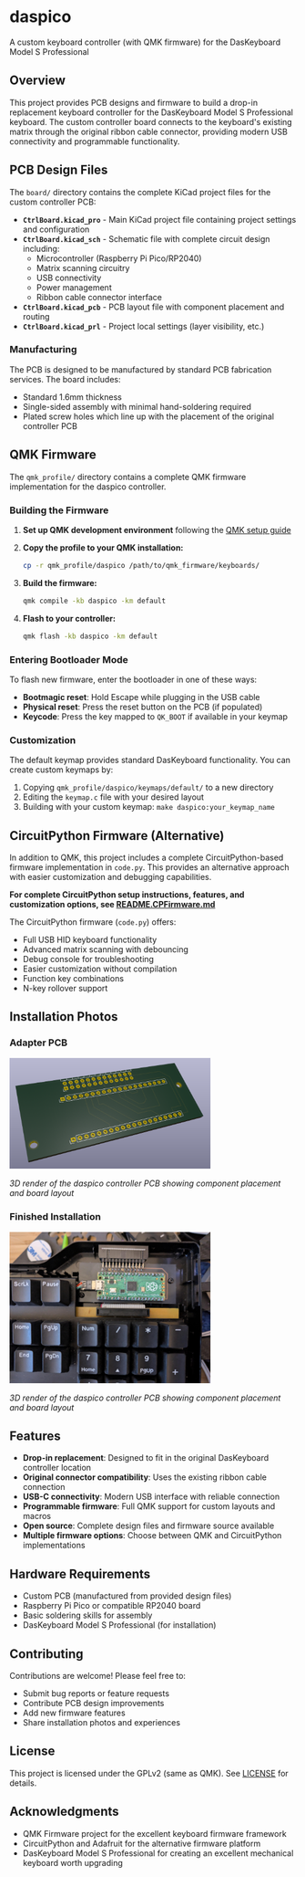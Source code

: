 # daspico

A custom keyboard controller (with QMK firmware) for the DasKeyboard Model S Professional

## Overview

This project provides PCB designs and firmware to build a drop-in replacement keyboard controller for the DasKeyboard Model S Professional keyboard. The custom controller board connects to the keyboard's existing matrix through the original ribbon cable connector, providing modern USB connectivity and programmable functionality.

## PCB Design Files

The `board/` directory contains the complete KiCad project files for the custom controller PCB:

- **`CtrlBoard.kicad_pro`** - Main KiCad project file containing project settings and configuration
- **`CtrlBoard.kicad_sch`** - Schematic file with complete circuit design including:
  - Microcontroller (Raspberry Pi Pico/RP2040) 
  - Matrix scanning circuitry
  - USB connectivity
  - Power management
  - Ribbon cable connector interface
- **`CtrlBoard.kicad_pcb`** - PCB layout file with component placement and routing
- **`CtrlBoard.kicad_prl`** - Project local settings (layer visibility, etc.)

### Manufacturing

The PCB is designed to be manufactured by standard PCB fabrication services. The board includes:
- Standard 1.6mm thickness
- Single-sided assembly with minimal hand-soldering required
- Plated screw holes which line up with the placement of the original controller PCB

## QMK Firmware

The `qmk_profile/` directory contains a complete QMK firmware implementation for the daspico controller.

### Building the Firmware

1. **Set up QMK development environment** following the [QMK setup guide](https://docs.qmk.fm/#/getting_started_build_tools)

2. **Copy the profile to your QMK installation:**
   ```bash
   cp -r qmk_profile/daspico /path/to/qmk_firmware/keyboards/
   ```

3. **Build the firmware:**
   ```bash
   qmk compile -kb daspico -km default
   ```

4. **Flash to your controller:**
   ```bash
   qmk flash -kb daspico -km default
   ```

### Entering Bootloader Mode

To flash new firmware, enter the bootloader in one of these ways:
- **Bootmagic reset**: Hold Escape while plugging in the USB cable
- **Physical reset**: Press the reset button on the PCB (if populated)
- **Keycode**: Press the key mapped to `QK_BOOT` if available in your keymap

### Customization

The default keymap provides standard DasKeyboard functionality. You can create custom keymaps by:
1. Copying `qmk_profile/daspico/keymaps/default/` to a new directory
2. Editing the `keymap.c` file with your desired layout
3. Building with your custom keymap: `make daspico:your_keymap_name`

## CircuitPython Firmware (Alternative)

In addition to QMK, this project includes a complete CircuitPython-based firmware implementation in `code.py`. This provides an alternative approach with easier customization and debugging capabilities.

**For complete CircuitPython setup instructions, features, and customization options, see [README.CPFirmware.md](README.CPFirmware.md)**

The CircuitPython firmware (`code.py`) offers:
- Full USB HID keyboard functionality
- Advanced matrix scanning with debouncing
- Debug console for troubleshooting
- Easier customization without compilation
- Function key combinations
- N-key rollover support

## Installation Photos

### Adapter PCB
<img src="images/board_rendered.png" alt="PCB Board Render" width="70%">

*3D render of the daspico controller PCB showing component placement and board layout*


### Finished Installation
<img src="images/installed.jpeg" alt="PCB Board Render" width="70%">

*3D render of the daspico controller PCB showing component placement and board layout*

## Features

- **Drop-in replacement**: Designed to fit in the original DasKeyboard controller location
- **Original connector compatibility**: Uses the existing ribbon cable connection
- **USB-C connectivity**: Modern USB interface with reliable connection
- **Programmable firmware**: Full QMK support for custom layouts and macros
- **Open source**: Complete design files and firmware source available
- **Multiple firmware options**: Choose between QMK and CircuitPython implementations

## Hardware Requirements

- Custom PCB (manufactured from provided design files)
- Raspberry Pi Pico or compatible RP2040 board
- Basic soldering skills for assembly
- DasKeyboard Model S Professional (for installation)

## Contributing

Contributions are welcome! Please feel free to:
- Submit bug reports or feature requests
- Contribute PCB design improvements
- Add new firmware features
- Share installation photos and experiences

## License

This project is licensed under the GPLv2 (same as QMK). See [LICENSE](LICENSE) for details.

## Acknowledgments

- QMK Firmware project for the excellent keyboard firmware framework
- CircuitPython and Adafruit for the alternative firmware platform
- DasKeyboard Model S Professional for creating an excellent mechanical keyboard worth upgrading
